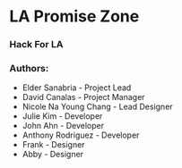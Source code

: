 # LA Promise Zone

### Hack For LA

### Authors:
* Elder Sanabria - Project Lead
* David Canalas - Project Manager
* Nicole Na Young Chang - Lead Designer
* Julie Kim - Developer
* John Ahn - Developer
* Anthony Rodriguez - Developer 
* Frank - Designer
* Abby - Designer 
